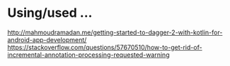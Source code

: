 # Using/used ...
http://mahmoudramadan.me/getting-started-to-dagger-2-with-kotlin-for-android-app-development/<br/>
https://stackoverflow.com/questions/57670510/how-to-get-rid-of-incremental-annotation-processing-requested-warning<br/>
